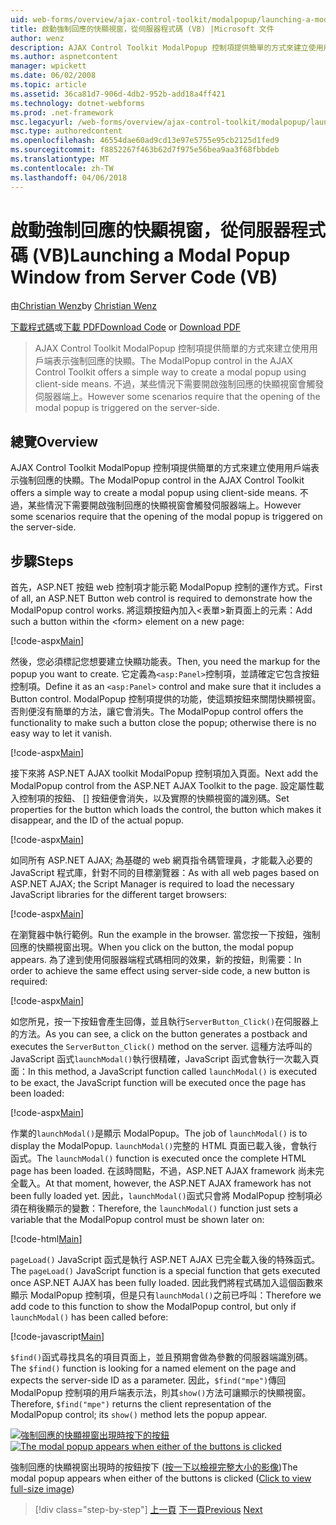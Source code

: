 ```yaml
---
uid: web-forms/overview/ajax-control-toolkit/modalpopup/launching-a-modal-popup-window-from-server-code-vb
title: 啟動強制回應的快顯視窗，從伺服器程式碼 (VB) |Microsoft 文件
author: wenz
description: AJAX Control Toolkit ModalPopup 控制項提供簡單的方式來建立使用用戶端表示強制回應的快顯。 但是某些情況下會需要該 t...
ms.author: aspnetcontent
manager: wpickett
ms.date: 06/02/2008
ms.topic: article
ms.assetid: 36ca81d7-906d-4db2-952b-add18a4ff421
ms.technology: dotnet-webforms
ms.prod: .net-framework
msc.legacyurl: /web-forms/overview/ajax-control-toolkit/modalpopup/launching-a-modal-popup-window-from-server-code-vb
msc.type: authoredcontent
ms.openlocfilehash: 46554dae60ad9cd13e97e5755e95cb2125d1fed9
ms.sourcegitcommit: f8852267f463b62d7f975e56bea9aa3f68fbbdeb
ms.translationtype: MT
ms.contentlocale: zh-TW
ms.lasthandoff: 04/06/2018
---
```

<a name="launching-a-modal-popup-window-from-server-code-vb"></a><span data-ttu-id="d7fd4-104">啟動強制回應的快顯視窗，從伺服器程式碼 (VB)</span><span class="sxs-lookup"><span data-stu-id="d7fd4-104">Launching a Modal Popup Window from Server Code (VB)</span></span>
====================
<span data-ttu-id="d7fd4-105">由[Christian Wenz](https://github.com/wenz)</span><span class="sxs-lookup"><span data-stu-id="d7fd4-105">by [Christian Wenz](https://github.com/wenz)</span></span>

<span data-ttu-id="d7fd4-106">[下載程式碼](http://download.microsoft.com/download/2/4/0/24052038-f942-4336-905b-b60ae56f0dd5/ModalPopup1.vb.zip)或[下載 PDF](http://download.microsoft.com/download/b/6/a/b6ae89ee-df69-4c87-9bfb-ad1eb2b23373/modalpopup1VB.pdf)</span><span class="sxs-lookup"><span data-stu-id="d7fd4-106">[Download Code](http://download.microsoft.com/download/2/4/0/24052038-f942-4336-905b-b60ae56f0dd5/ModalPopup1.vb.zip) or [Download PDF](http://download.microsoft.com/download/b/6/a/b6ae89ee-df69-4c87-9bfb-ad1eb2b23373/modalpopup1VB.pdf)</span></span>

> <span data-ttu-id="d7fd4-107">AJAX Control Toolkit ModalPopup 控制項提供簡單的方式來建立使用用戶端表示強制回應的快顯。</span><span class="sxs-lookup"><span data-stu-id="d7fd4-107">The ModalPopup control in the AJAX Control Toolkit offers a simple way to create a modal popup using client-side means.</span></span> <span data-ttu-id="d7fd4-108">不過，某些情況下需要開啟強制回應的快顯視窗會觸發伺服器端上。</span><span class="sxs-lookup"><span data-stu-id="d7fd4-108">However some scenarios require that the opening of the modal popup is triggered on the server-side.</span></span>


## <a name="overview"></a><span data-ttu-id="d7fd4-109">總覽</span><span class="sxs-lookup"><span data-stu-id="d7fd4-109">Overview</span></span>

<span data-ttu-id="d7fd4-110">AJAX Control Toolkit ModalPopup 控制項提供簡單的方式來建立使用用戶端表示強制回應的快顯。</span><span class="sxs-lookup"><span data-stu-id="d7fd4-110">The ModalPopup control in the AJAX Control Toolkit offers a simple way to create a modal popup using client-side means.</span></span> <span data-ttu-id="d7fd4-111">不過，某些情況下需要開啟強制回應的快顯視窗會觸發伺服器端上。</span><span class="sxs-lookup"><span data-stu-id="d7fd4-111">However some scenarios require that the opening of the modal popup is triggered on the server-side.</span></span>

## <a name="steps"></a><span data-ttu-id="d7fd4-112">步驟</span><span class="sxs-lookup"><span data-stu-id="d7fd4-112">Steps</span></span>

<span data-ttu-id="d7fd4-113">首先，ASP.NET 按鈕 web 控制項才能示範 ModalPopup 控制的運作方式。</span><span class="sxs-lookup"><span data-stu-id="d7fd4-113">First of all, an ASP.NET Button web control is required to demonstrate how the ModalPopup control works.</span></span> <span data-ttu-id="d7fd4-114">將這類按鈕內加入&lt;表單&gt;新頁面上的元素：</span><span class="sxs-lookup"><span data-stu-id="d7fd4-114">Add such a button within the &lt;form&gt; element on a new page:</span></span>

[!code-aspx[Main](launching-a-modal-popup-window-from-server-code-vb/samples/sample1.aspx)]

<span data-ttu-id="d7fd4-115">然後，您必須標記您想要建立快顯功能表。</span><span class="sxs-lookup"><span data-stu-id="d7fd4-115">Then, you need the markup for the popup you want to create.</span></span> <span data-ttu-id="d7fd4-116">它定義為`<asp:Panel>`控制項，並請確定它包含按鈕控制項。</span><span class="sxs-lookup"><span data-stu-id="d7fd4-116">Define it as an `<asp:Panel>` control and make sure that it includes a Button control.</span></span> <span data-ttu-id="d7fd4-117">ModalPopup 控制項提供的功能，使這類按鈕來關閉快顯視窗。否則便沒有簡單的方法，讓它會消失。</span><span class="sxs-lookup"><span data-stu-id="d7fd4-117">The ModalPopup control offers the functionality to make such a button close the popup; otherwise there is no easy way to let it vanish.</span></span>

[!code-aspx[Main](launching-a-modal-popup-window-from-server-code-vb/samples/sample2.aspx)]

<span data-ttu-id="d7fd4-118">接下來將 ASP.NET AJAX toolkit ModalPopup 控制項加入頁面。</span><span class="sxs-lookup"><span data-stu-id="d7fd4-118">Next add the ModalPopup control from the ASP.NET AJAX Toolkit to the page.</span></span> <span data-ttu-id="d7fd4-119">設定屬性載入控制項的按鈕、 [] 按鈕便會消失，以及實際的快顯視窗的識別碼。</span><span class="sxs-lookup"><span data-stu-id="d7fd4-119">Set properties for the button which loads the control, the button which makes it disappear, and the ID of the actual popup.</span></span>

[!code-aspx[Main](launching-a-modal-popup-window-from-server-code-vb/samples/sample3.aspx)]

<span data-ttu-id="d7fd4-120">如同所有 ASP.NET AJAX; 為基礎的 web 網頁指令碼管理員，才能載入必要的 JavaScript 程式庫，針對不同的目標瀏覽器：</span><span class="sxs-lookup"><span data-stu-id="d7fd4-120">As with all web pages based on ASP.NET AJAX; the Script Manager is required to load the necessary JavaScript libraries for the different target browsers:</span></span>

[!code-aspx[Main](launching-a-modal-popup-window-from-server-code-vb/samples/sample4.aspx)]

<span data-ttu-id="d7fd4-121">在瀏覽器中執行範例。</span><span class="sxs-lookup"><span data-stu-id="d7fd4-121">Run the example in the browser.</span></span> <span data-ttu-id="d7fd4-122">當您按一下按鈕，強制回應的快顯視窗出現。</span><span class="sxs-lookup"><span data-stu-id="d7fd4-122">When you click on the button, the modal popup appears.</span></span> <span data-ttu-id="d7fd4-123">為了達到使用伺服器端程式碼相同的效果，新的按鈕，則需要：</span><span class="sxs-lookup"><span data-stu-id="d7fd4-123">In order to achieve the same effect using server-side code, a new button is required:</span></span>

[!code-aspx[Main](launching-a-modal-popup-window-from-server-code-vb/samples/sample5.aspx)]

<span data-ttu-id="d7fd4-124">如您所見，按一下按鈕會產生回傳，並且執行`ServerButton_Click()`在伺服器上的方法。</span><span class="sxs-lookup"><span data-stu-id="d7fd4-124">As you can see, a click on the button generates a postback and executes the `ServerButton_Click()` method on the server.</span></span> <span data-ttu-id="d7fd4-125">這種方法呼叫的 JavaScript 函式`launchModal()`執行很精確，JavaScript 函式會執行一次載入頁面：</span><span class="sxs-lookup"><span data-stu-id="d7fd4-125">In this method, a JavaScript function called `launchModal()` is executed to be exact, the JavaScript function will be executed once the page has been loaded:</span></span>

[!code-aspx[Main](launching-a-modal-popup-window-from-server-code-vb/samples/sample6.aspx)]

<span data-ttu-id="d7fd4-126">作業的`launchModal()`是顯示 ModalPopup。</span><span class="sxs-lookup"><span data-stu-id="d7fd4-126">The job of `launchModal()` is to display the ModalPopup.</span></span> <span data-ttu-id="d7fd4-127">`launchModal()`完整的 HTML 頁面已載入後，會執行函式。</span><span class="sxs-lookup"><span data-stu-id="d7fd4-127">The `launchModal()` function is executed once the complete HTML page has been loaded.</span></span> <span data-ttu-id="d7fd4-128">在該時間點，不過，ASP.NET AJAX framework 尚未完全載入。</span><span class="sxs-lookup"><span data-stu-id="d7fd4-128">At that moment, however, the ASP.NET AJAX framework has not been fully loaded yet.</span></span> <span data-ttu-id="d7fd4-129">因此，`launchModal()`函式只會將 ModalPopup 控制項必須在稍後顯示的變數：</span><span class="sxs-lookup"><span data-stu-id="d7fd4-129">Therefore, the `launchModal()` function just sets a variable that the ModalPopup control must be shown later on:</span></span>

[!code-html[Main](launching-a-modal-popup-window-from-server-code-vb/samples/sample7.html)]

<span data-ttu-id="d7fd4-130">`pageLoad()` JavaScript 函式是執行 ASP.NET AJAX 已完全載入後的特殊函式。</span><span class="sxs-lookup"><span data-stu-id="d7fd4-130">The `pageLoad()` JavaScript function is a special function that gets executed once ASP.NET AJAX has been fully loaded.</span></span> <span data-ttu-id="d7fd4-131">因此我們將程式碼加入這個函數來顯示 ModalPopup 控制項，但是只有`launchModal()`之前已呼叫：</span><span class="sxs-lookup"><span data-stu-id="d7fd4-131">Therefore we add code to this function to show the ModalPopup control, but only if `launchModal()` has been called before:</span></span>

[!code-javascript[Main](launching-a-modal-popup-window-from-server-code-vb/samples/sample8.js)]

<span data-ttu-id="d7fd4-132">`$find()`函式尋找具名的項目頁面上，並且預期會做為參數的伺服器端識別碼。</span><span class="sxs-lookup"><span data-stu-id="d7fd4-132">The `$find()` function is looking for a named element on the page and expects the server-side ID as a parameter.</span></span> <span data-ttu-id="d7fd4-133">因此，`$find("mpe")`傳回 ModalPopup 控制項的用戶端表示法，則其`show()`方法可讓顯示的快顯視窗。</span><span class="sxs-lookup"><span data-stu-id="d7fd4-133">Therefore, `$find("mpe")` returns the client representation of the ModalPopup control; its `show()` method lets the popup appear.</span></span>


<span data-ttu-id="d7fd4-134">[![強制回應的快顯視窗出現時按下的按鈕](launching-a-modal-popup-window-from-server-code-vb/_static/image2.png)](launching-a-modal-popup-window-from-server-code-vb/_static/image1.png)</span><span class="sxs-lookup"><span data-stu-id="d7fd4-134">[![The modal popup appears when either of the buttons is clicked](launching-a-modal-popup-window-from-server-code-vb/_static/image2.png)](launching-a-modal-popup-window-from-server-code-vb/_static/image1.png)</span></span>

<span data-ttu-id="d7fd4-135">強制回應的快顯視窗出現時的按鈕按下 ([按一下以檢視完整大小的影像](launching-a-modal-popup-window-from-server-code-vb/_static/image3.png))</span><span class="sxs-lookup"><span data-stu-id="d7fd4-135">The modal popup appears when either of the buttons is clicked ([Click to view full-size image](launching-a-modal-popup-window-from-server-code-vb/_static/image3.png))</span></span>

> [!div class="step-by-step"]
> <span data-ttu-id="d7fd4-136">[上一頁](positioning-a-modalpopup-cs.md)
> [下一頁](using-modalpopup-with-a-repeater-control-vb.md)</span><span class="sxs-lookup"><span data-stu-id="d7fd4-136">[Previous](positioning-a-modalpopup-cs.md)
[Next](using-modalpopup-with-a-repeater-control-vb.md)</span></span>
